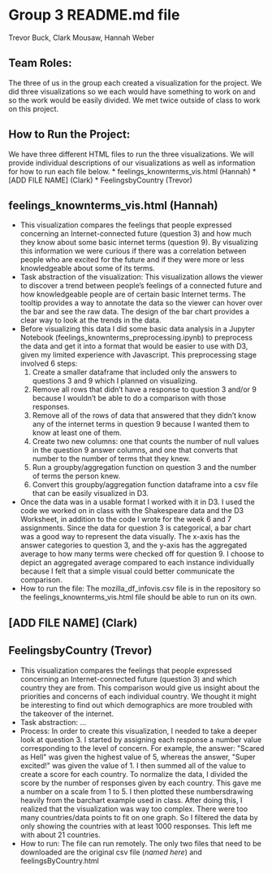 # Group 3 README.md file
Trevor Buck, Clark Mousaw, Hannah Weber

## Team Roles:
The three of us in the group each created a visualization for the project. We did three visualizations so we each would have something to work on and so the work would be easily divided. We met twice outside of class to work on this project. 

## How to Run the Project:
We have three different HTML files to run the three visualizations. We will provide individual descriptions of our visualizations as well as information for how to run each file below.
    * feelings_knownterms_vis.html (Hannah)
    * [ADD FILE NAME] (Clark)
    * FeelingsbyCountry (Trevor)

## feelings_knownterms_vis.html (Hannah)
* This visualization compares the feelings that people expressed concerning an Internet-connected future (question 3) and how much they know about some basic internet terms (question 9). By visualizing this information we were curious if there was a correlation between people who are excited for the future and if they were more or less knowledgeable about some of its terms.
* Task abstraction of the visualization: This visualization allows the viewer to discover a trend between people’s feelings of a connected future and how knowledgeable people are of certain basic Internet terms. The tooltip provides a way to annotate the data so the viewer can hover over the bar and see the raw data. The design of the bar chart provides a clear way to look at the trends in the data.
* Before visualizing this data I did some basic data analysis in a Jupyter Notebook (feelings_knownterms_preprocessing.ipynb) to preprocess the data and get it into a format that would be easier to use with D3, given my limited experience with Javascript. This preprocessing stage involved 6 steps:
    1. Create a smaller dataframe that included only the answers to questions 3 and 9 which I planned on visualizing. 
    2. Remove all rows that didn’t have a response to question 3 and/or 9 because I wouldn’t be able to do a comparison with those responses.
    3. Remove all of the rows of data that answered that they didn’t know any of the internet terms in question 9 because I wanted them to know at least one of them.
    4. Create two new columns: one that counts the number of null values in the question 9 answer columns, and one that converts that number to the number of terms that they knew.
    5. Run a groupby/aggregation function on question 3 and the number of terms the person knew.
    6. Convert this groupby/aggregation function dataframe into a csv file that can be easily visualized in D3. 
* Once the data was in a usable format I worked with it in D3. I used the code we worked on in class with the Shakespeare data and the D3 Worksheet, in addition to the code I wrote for the week 6 and 7 assignments. Since the data for question 3 is categorical, a bar chart was a good way to represent the data visually. The x-axis has the answer categories to question 3, and the y-axis has the aggregated average to how many terms were checked off for question 9. I choose to depict an aggregated average compared to each instance individually because I felt that a simple visual could better communicate the comparison. 
* How to run the file: The mozilla_df_infovis.csv file is in the repository so the feelings_knownterms_vis.html file should be able to run on its own.

## [ADD FILE NAME] (Clark)


## FeelingsbyCountry (Trevor)
* This visualization compares the feelings that people expressed concerning an Internet-connected future (question 3) and which country they are from.  This comparison would give us insight about the priorities and concerns of each individual country.  We thought it might be interesting to find out which demographics are more troubled with the takeover of the internet.
* Task abstraction: ...
* Process: In order to create this visualization, I needed to take a deeper look at question 3.  I started by assigning each response a number value corresponding to the level of concern.  For example, the answer: "Scared as Hell" was given the highest value of 5, whereas the answer, "Super excited!" was given the value of 1.  I then summed all of the value to create a score for each country.  To normalize the data, I divided the score by the number of responses given by each country.  This gave me a number on a scale from 1 to 5.  I then plotted these numbersdrawing heavily from the barchart example used in class.  After doing this, I realized that the visualization was way too complex.  There were too many countries/data points to fit on one graph.  So I filtered the data by only showing the countries with at least 1000 responses.  This left me with about 21 countries.
* How to run: The file can run remotely.  The only two files that need to be downloaded are the original csv file (*named here*) and feelingsByCountry.html
